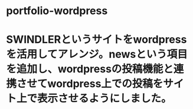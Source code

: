 # portfolio-wordpress
# SWINDLERというサイトをwordpressを活用してアレンジ。newsという項目を追加し、wordpressの投稿機能と連携させてwordpress上での投稿をサイト上で表示させるようにしました。

